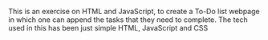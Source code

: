 This is an exercise on HTML and JavaScript, to create a To-Do list webpage in which one can append the tasks that they need to complete. The tech used in this has been just simple HTML, JavaScript and CSS
